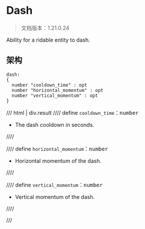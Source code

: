 # Dash

> 文档版本：1.21.0.24

Ability for a ridable entity to dash.

## 架构

```mcschema
dash:
{
  number "cooldown_time" : opt
  number "horizontal_momentum" : opt
  number "vertical_momentum" : opt
}

```

/// html | div.result
//// define
`cooldown_time`：<samp>number</samp>

- The dash cooldown in seconds.


////


//// define
`horizontal_momentum`：<samp>number</samp>

- Horizontal momentum of the dash.


////


//// define
`vertical_momentum`：<samp>number</samp>

- Vertical momentum of the dash.


////


///

